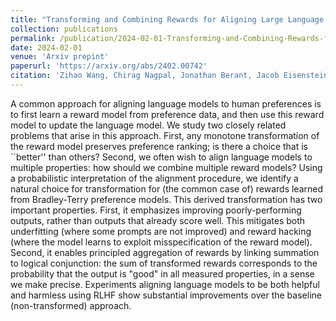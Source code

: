 ```yaml
---
title: "Transforming and Combining Rewards for Aligning Large Language Models"
collection: publications
permalink: /publication/2024-02-01-Transforming-and-Combining-Rewards-for-Aligning-Large-Language-Models
date: 2024-02-01
venue: 'Arxiv prepint'
paperurl: 'https://arxiv.org/abs/2402.00742'
citation: 'Zihao Wang, Chirag Nagpal, Jonathan Berant, Jacob Eisenstein, Alex D''Amour, Sanmi Koyejo, Victor Veitch "Transforming and Combining Rewards for Aligning Large Language Models." arXiv preprint arXiv:2402.00742 (2024).'
---
```

A common approach for aligning language models to human preferences is to first learn a reward model from preference data, and then use this reward model to update the language model. We study two closely related problems that arise in this approach. First, any monotone transformation of the reward model preserves preference ranking; is there a choice that is ``better'' than others? Second, we often wish to align language models to multiple properties: how should we combine multiple reward models? Using a probabilistic interpretation of the alignment procedure, we identify a natural choice for transformation for (the common case of) rewards learned from Bradley-Terry preference models. This derived transformation has two important properties. First, it emphasizes improving poorly-performing outputs, rather than outputs that already score well. This mitigates both underfitting (where some prompts are not improved) and reward hacking (where the model learns to exploit misspecification of the reward model). Second, it enables principled aggregation of rewards by linking summation to logical conjunction: the sum of transformed rewards corresponds to the probability that the output is "good" in all measured properties, in a sense we make precise. Experiments aligning language models to be both helpful and harmless using RLHF show substantial improvements over the baseline (non-transformed) approach.